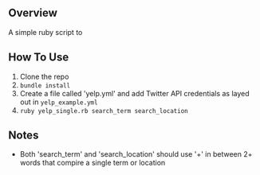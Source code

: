 ## Overview

A simple ruby script to 

## How To Use

1. Clone the repo
1. `bundle install`
1. Create a file called 'yelp.yml' and add Twitter API credentials as layed out in `yelp_example.yml`
1. `ruby yelp_single.rb search_term search_location`

## Notes

+ Both 'search_term' and 'search_location' should use '+' in between 2+ words that compire a single term or location
